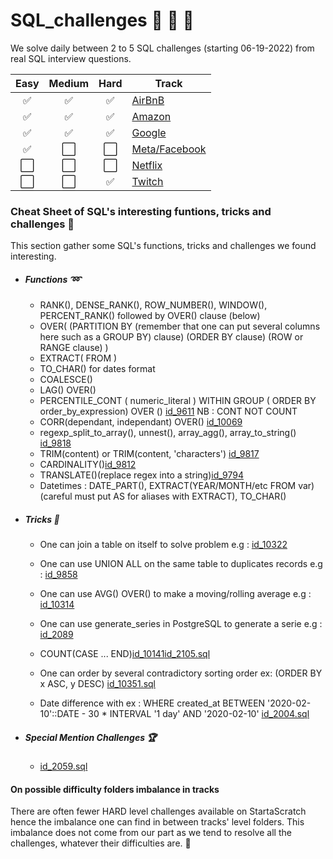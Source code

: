 # SQL_challenges :honey_pot: :honey_pot: :honey_pot: 

We solve daily between 2 to 5 SQL challenges (starting 06-19-2022) from real SQL interview questions.

Easy | Medium | Hard | Track
:---:| :---:|:---:| ---
✅| ✅| ✅| [AirBnB](https://github.com/RKL13/SQL_challenges/tree/main/AirbnbTrack)
✅| ✅| ✅| [Amazon](https://github.com/RKL13/SQL_challenges/tree/main/AmazonTrack)
✅| ✅| ✅| [Google](https://github.com/RKL13/SQL_challenges/tree/main/GoogleTrack)
✅| ⬜️| ⬜️| [Meta/Facebook](https://github.com/RKL13/SQL_challenges/tree/main/MetaFacebookTrack)
⬜️| ⬜️| ⬜️| [Netflix](https://github.com/RKL13/SQL_challenges/tree/main/Netflix)
⬜️| ⬜️| ✅| [Twitch](https://github.com/RKL13/SQL_challenges/tree/main/Twitch)

### Cheat Sheet of SQL's interesting funtions, tricks and challenges :wrench:

This section gather some SQL's functions, tricks and challenges we found interesting.

+ ##### Functions :loop:

	+ RANK(), DENSE_RANK(), ROW_NUMBER(), WINDOW(), PERCENT_RANK() followed by OVER() clause (below)
	+ OVER( (PARTITION BY (remember that one can put several columns here such as a GROUP BY) clause) (ORDER BY clause) (ROW or RANGE clause) ) 
	+ EXTRACT( FROM )
	+ TO_CHAR() for dates format
	+ COALESCE()
	+ LAG() OVER()
	+ PERCENTILE_CONT ( numeric_literal ) WITHIN GROUP ( ORDER BY order_by_expression) OVER () [id_9611](https://github.com/RKL13/SQL_challenges/blob/main/GoogleTrack/Dificulty_Medium/id_9611_starred.sql) NB : CONT NOT COUNT
	+ CORR(dependant, independant) OVER() [id_10069](https://github.com/RKL13/SQL_challenges/blob/main/GoogleTrack/Difficulty_Hard/id_10069.sql)
	+ regexp_split_to_array(), unnest(), array_agg(), array_to_string() [id_9818](https://github.com/RKL13/SQL_challenges/blob/main/GoogleTrack/Difficulty_Hard/id_9818.sql)
	+ TRIM(content) or TRIM(content, 'characters') [id_9817](https://github.com/RKL13/SQL_challenges/blob/main/GoogleTrack/Difficulty_Hard/id_9817.sql)
	+ CARDINALITY()[id_9812](https://github.com/RKL13/SQL_challenges/blob/main/GoogleTrack/Difficulty_Hard/id_9812.sql)
	+ TRANSLATE()(replace regex into a string)[id_9794](https://github.com/RKL13/SQL_challenges/blob/main/GoogleTrack/Difficulty_Hard/id_9794.sql)
	+ Datetimes : DATE_PART(), EXTRACT(YEAR/MONTH/etc FROM var) (careful must put AS for aliases with EXTRACT), TO_CHAR()

+ ##### Tricks :stars:

	+ One can join a table on itself to solve problem e.g : [id_10322](https://github.com/RKL13/SQL_challenges/blob/main/AmazonTrack/Dificulty_Medium/id_10322_starred.sql) 

	+ One can use UNION ALL on the same table to duplicates records e.g : [id_9858](https://github.com/RKL13/SQL_challenges/blob/main/AmazonTrack/Dificulty_Medium/id_9858_starred.sql) 

	+ One can use AVG() OVER() to make a moving/rolling average e.g : [id_10314](https://github.com/RKL13/SQL_challenges/blob/main/AmazonTrack/Difficulty_Hard/id_10314_starred.sql)
	
	+ One can use generate_series in PostgreSQL to generate a serie e.g : [id_2089](https://github.com/RKL13/SQL_challenges/blob/main/AmazonTrack/Difficulty_Hard/id_2089.sql)

	+ COUNT(CASE ... END)[id_10141](https://github.com/RKL13/SQL_challenges/blob/main/AmazonTrack/Dificulty_Medium/id_10141_starred.sql)[id_2105.sql](https://github.com/RKL13/SQL_challenges/blob/main/GoogleTrack/Difficulty_Hard/id_2105.sql)

	+ One can order by several contradictory sorting order ex: (ORDER BY x ASC, y DESC) [id_10351.sql](https://github.com/RKL13/SQL_challenges/blob/main/GoogleTrack/Difficulty_Hard/id_10351.sql)

	+ Date difference with ex : WHERE created_at BETWEEN '2020-02-10'::DATE - 30 * INTERVAL '1 day' AND '2020-02-10' [id_2004.sql](https://github.com/RKL13/SQL_challenges/blob/main/MetaFacebookTrack/Difficulty_Easy/id_2004.sql)

+ ##### Special Mention Challenges :trophy:

	+ [id_2059.sql](https://github.com/RKL13/SQL_challenges/blob/main/AmazonTrack/Difficulty_Hard/id_2059_starred.sql)



#### On possible difficulty folders imbalance in tracks 

There are often fewer HARD level challenges available on StartaScratch hence the imbalance one can find in between tracks' level folders. 
This imbalance does not come from our part as we tend to resolve all the challenges, whatever their difficulties are. :horse_racing: